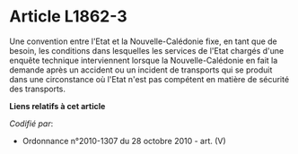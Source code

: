 # Article L1862-3

Une convention entre l'Etat et la Nouvelle-Calédonie fixe, en tant que de besoin, les conditions dans lesquelles les services
de l'Etat chargés d'une enquête technique interviennent lorsque la Nouvelle-Calédonie en fait la demande après un accident ou
un incident de transports qui se produit dans une circonstance où l'Etat n'est pas compétent en matière de sécurité des
transports.

**Liens relatifs à cet article**

_Codifié par_:

  - Ordonnance n°2010-1307 du 28 octobre 2010 - art. (V)
